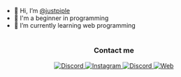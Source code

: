 - 👋 Hi, I’m [@justpiple](https://github.com/justpiple)
- 👀 I'm a beginner in programming
- 🌱 I’m currently learning web programming
#
<div align="center">
  
  ### Contact me
  <a href="https://t.me/justpiple" target="_blank">
    <img src="https://img.shields.io/badge/justpiple-blue?logo=telegram&style=square&link=https://t.me/justpiple" alt="Discord" title="Discord">
    </a>
  <a href="https://instagram.com/kusindr_" target="_blank"> 
    <img src="https://img.shields.io/badge/kusindr_-white?logo=instagram&style=square&link=https://instagram.com/kusindr_&color=8134AF&logoColor=ffffff" alt="Instagram" title="Instagram">
  </a>
  <a href="https://discord.com/users/502613851112472578" target="_blank">
    <img src="https://img.shields.io/badge/benn-white?logo=discord&style=square&link=https://discord.com/users/502613851112472578&color=5a49cc&logoColor=ffffff" alt="Discord" title="Discord">
  </a>
  <a href="https://masben.studio" target="_blank">
    <img src="https://img.shields.io/badge/🔗 masben.studio-blue?style=square&link=https://masben.studio" alt="Web" title="Web">
  </a>
</div>

<!---
justpiple/justpiple is a ✨ special ✨ repository because its `README.md` (this file) appears on your GitHub profile.
You can click the Preview link to take a look at your changes.
--->
